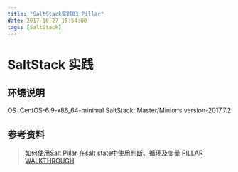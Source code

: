 ```yaml
---
title: "SaltStack实践03-Pillar"
date: 2017-10-27 15:54:00
tags: [SaltStack]
---
```


# SaltStack 实践
## 环境说明
OS: CentOS-6.9-x86_64-minimal
SaltStack: Master/Minions version-2017.7.2

## 参考资料
>[如何使用Salt Pillar](http://www.ituring.com.cn/article/42398)
>[在salt state中使用判断、循环及变量](https://andyyoung01.github.io/2016/10/18/%在salt-state中使用判断、循环及变量/)
>[PILLAR WALKTHROUGH](https://docs.saltstack.com/en/latest/topics/tutorials/pillar.html)
